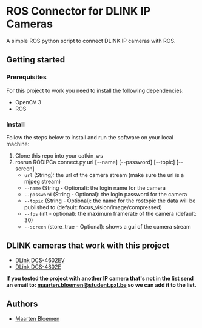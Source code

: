 # ROS Connector for DLINK IP Cameras
A simple ROS python script to connect DLINK IP cameras with ROS.

## Getting started
### Prerequisites
For this project to work you need to install the following dependencies:
* OpenCV 3
* ROS

### Install
Follow the steps below to install and run the software on your local machine:
1. Clone this repo into your catkin_ws
2. rosrun RODIPCa connect.py url [--name] [--password] [--topic] [--screen]
   * `url` (String): the url of the camera stream (make sure the url is a mjpeg stream)
   * `--name` (String - Optional): the login name for the camera
   * `--password` (String - Optional): the login password for the camera
   * `--topic` (String - Optional): the name for the rostopic the data will be published to (default: focus_vision/image/compressed)
   * `--fps` (int - optional): the maximum framerate of the camera (default: 30)
   * `--screen` (store_true - Optional): shows a gui of the camera stream

## DLINK cameras that work with this project
* [DLink DCS-4602EV](http://www.dlink.com/uk/en/products/dcs-4602ev-full-hd-outdoor-vandal-proof-poe-dome-camera)
* [DLink DCS-4802E](http://us.dlink.com/products/business-ip-cameras/vigilance-full-hd-outdoor-mini-dome-network-camera/)

**If you tested the project with another IP camera that's not in the list send an email to: maarten.bloemen@student.pxl.be so we can add it to the list.**

## Authors
* [Maarten Bloemen](https://github.com/MaartenBloemen) 
